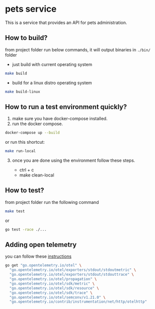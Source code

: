 # pets service

This is a service that provides an API for pets administration.

## How to build?

from project folder run below commands, it will output binaries in `./bin/` folder

* just build with current operating system
```sh
make build
```

* build for a linux distro operating system
```sh
make build-linux
```

## How to run a test environment quickly?

1. make sure you have docker-compose installed.
2. run the docker compose.
```sh
docker-compose up --build
```

or run this shortcut:

```sh
make run-local
```

3. once you are done using the environment follow these steps.

    * ctrl + c
    * make clean-local

## How to test?

from project folder run the following command

```sh
make test
```

or 

```sh
go test -race ./...
```

## Adding open telemetry

you can follow these [instructions](https://opentelemetry.io/docs/instrumentation/go/getting-started/)

```sh
go get "go.opentelemetry.io/otel" \
  "go.opentelemetry.io/otel/exporters/stdout/stdoutmetric" \
  "go.opentelemetry.io/otel/exporters/stdout/stdouttrace" \
  "go.opentelemetry.io/otel/propagation" \
  "go.opentelemetry.io/otel/sdk/metric" \
  "go.opentelemetry.io/otel/sdk/resource" \
  "go.opentelemetry.io/otel/sdk/trace" \
  "go.opentelemetry.io/otel/semconv/v1.21.0" \
  "go.opentelemetry.io/contrib/instrumentation/net/http/otelhttp"
```
